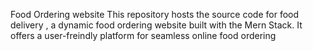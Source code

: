 Food Ordering website
This repository hosts the source code for food delivery , a dynamic food ordering website built with the Mern Stack.
It offers a user-freindly platform for seamless online food ordering
